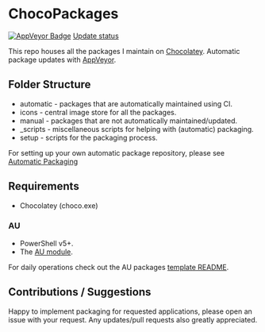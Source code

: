 # ChocoPackages

[![AppVeyor Badge](https://ci.appveyor.com/api/projects/status/github/mikeee/ChocoPackages?svg=true)](https://ci.appveyor.com/project/mikeee/ChocoPackages)
[Update status](https://gist.github.com/mikeee/17b5a042cba1bd9da2bf21615aab4f0f)

This repo houses all the packages I maintain on [Chocolatey](https://chocolatey.org). Automatic package updates with [AppVeyor](https://www.appveyor.com/).

## Folder Structure

* automatic - packages that are automatically maintained using CI.
* icons - central image store for all the packages.
* manual - packages that are not automatically maintained/updated.
* _scripts - miscellaneous scripts for helping with (automatic) packaging.
* setup - scripts for the packaging process.

For setting up your own automatic package repository, please see [Automatic Packaging](https://chocolatey.org/docs/automatic-packages)

## Requirements

* Chocolatey (choco.exe)

### AU

* PowerShell v5+.
* The [AU module](https://chocolatey.org/packages/au).

For daily operations check out the AU packages [template README](https://github.com/majkinetor/au-packages-template/blob/master/README.md).

## Contributions / Suggestions

Happy to implement packaging for requested applications, please open an issue with your request. Any updates/pull requests also greatly appreciated.
